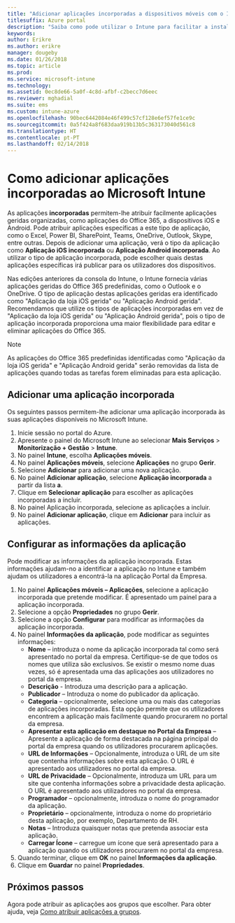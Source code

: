 ```yaml
---
title: "Adicionar aplicações incorporadas a dispositivos móveis com o Intune"
titlesuffix: Azure portal
description: "Saiba como pode utilizar o Intune para facilitar a instalação de aplicações incorporadas em dispositivos móveis."
keywords: 
author: Erikre
ms.author: erikre
manager: dougeby
ms.date: 01/26/2018
ms.topic: article
ms.prod: 
ms.service: microsoft-intune
ms.technology: 
ms.assetid: 0ec8de66-5a0f-4c8d-afbf-c2becc7d6eec
ms.reviewer: mghadial
ms.suite: ems
ms.custom: intune-azure
ms.openlocfilehash: 90bec6442084e46f499c57cf128e6ef57fe1ce9c
ms.sourcegitcommit: 0a5f424a8f683daa919b13b5c363173040d561c8
ms.translationtype: HT
ms.contentlocale: pt-PT
ms.lasthandoff: 02/14/2018
---
```

# <a name="how-to-add-built-in-apps-to-microsoft-intune"></a>Como adicionar aplicações incorporadas ao Microsoft Intune

As aplicações **incorporadas** permitem-lhe atribuir facilmente aplicações geridas organizadas, como aplicações do Office 365, a dispositivos iOS e Android. Pode atribuir aplicações específicas a este tipo de aplicação, como o Excel, Power BI, SharePoint, Teams, OneDrive, Outlook, Skype, entre outras. Depois de adicionar uma aplicação, verá o tipo da aplicação como **Aplicação iOS incorporada** ou **Aplicação Android incorporada**. Ao utilizar o tipo de aplicação incorporada, pode escolher quais destas aplicações específicas irá publicar para os utilizadores dos dispositivos.

 Nas edições anteriores da consola do Intune, o Intune fornecia várias aplicações geridas do Office 365 predefinidas, como o Outlook e o OneDrive. O tipo de aplicação destas aplicações geridas era identificado como "Aplicação da loja iOS gerida" ou "Aplicação Android gerida". Recomendamos que utilize os tipos de aplicações incorporadas em vez de "Aplicação da loja iOS gerida" ou "Aplicação Android gerida", pois o tipo de aplicação incorporada proporciona uma maior flexibilidade para editar e eliminar aplicações do Office 365.

>[!NOTE]
>As aplicações do Office 365 predefinidas identificadas como "Aplicação da loja iOS gerida" e "Aplicação Android gerida" serão removidas da lista de aplicações quando todas as tarefas forem eliminadas para esta aplicação.

## <a name="add-built-in-app"></a>Adicionar uma aplicação incorporada

Os seguintes passos permitem-lhe adicionar uma aplicação incorporada às suas aplicações disponíveis no Microsoft Intune.
1.  Inicie sessão no portal do Azure.
2.  Apresente o painel do Microsoft Intune ao selecionar **Mais Serviços** > **Monitorização + Gestão** > **Intune**.
3.  No painel **Intune**, escolha **Aplicações móveis**.
4.  No painel **Aplicações móveis**, selecione **Aplicações** no grupo **Gerir**.
5.  Selecione **Adicionar** para adicionar uma nova aplicação.
6.  No painel **Adicionar aplicação**, selecione **Aplicação incorporada** a partir da lista **a**.
7.  Clique em **Selecionar aplicação** para escolher as aplicações incorporadas a incluir.
8.  No painel Aplicação incorporada, selecione as aplicações a incluir.
9.  No painel **Adicionar aplicação**, clique em **Adicionar** para incluir as aplicações.


## <a name="configure-app-information"></a>Configurar as informações da aplicação

Pode modificar as informações da aplicação incorporada. Estas informações ajudam-no a identificar a aplicação no Intune e também ajudam os utilizadores a encontrá-la na aplicação Portal da Empresa.
1.  No painel **Aplicações móveis – Aplicações**, selecione a aplicação incorporada que pretende modificar. É apresentado um painel para a aplicação incorporada.
2.  Selecione a opção **Propriedades** no grupo **Gerir**.
3.  Selecione a opção **Configurar** para modificar as informações da aplicação incorporada.
4.  No painel **Informações da aplicação**, pode modificar as seguintes informações:
    -   **Nome** – introduza o nome da aplicação incorporada tal como será apresentado no portal da empresa. Certifique-se de que todos os nomes que utiliza são exclusivos. Se existir o mesmo nome duas vezes, só é apresentada uma das aplicações aos utilizadores no portal da empresa.
    -   **Descrição** - Introduza uma descrição para a aplicação. 
    -   **Publicador** – Introduza o nome do publicador da aplicação.
    -   **Categoria** – opcionalmente, selecione uma ou mais das categorias de aplicações incorporadas. Esta opção permite que os utilizadores encontrem a aplicação mais facilmente quando procurarem no portal da empresa.
    -   **Apresentar esta aplicação em destaque no Portal da Empresa** – Apresente a aplicação de forma destacada na página principal do portal da empresa quando os utilizadores procurarem aplicações.
    -   **URL de Informações** – Opcionalmente, introduza o URL de um site que contenha informações sobre esta aplicação. O URL é apresentado aos utilizadores no portal da empresa.
    -   **URL de Privacidade** – Opcionalmente, introduza um URL para um site que contenha informações sobre a privacidade desta aplicação. O URL é apresentado aos utilizadores no portal da empresa.
    -   **Programador** – opcionalmente, introduza o nome do programador da aplicação.
    -   **Proprietário** – opcionalmente, introduza o nome do proprietário desta aplicação, por exemplo, Departamento de RH.
    -   **Notas** – Introduza quaisquer notas que pretenda associar esta aplicação.
    -   **Carregar Ícone** – carregue um ícone que será apresentado para a aplicação quando os utilizadores procurarem no portal da empresa.
3.  Quando terminar, clique em **OK** no painel **Informações da aplicação**.
4.  Clique em **Guardar** no painel **Propriedades**.

## <a name="next-steps"></a>Próximos passos

Agora pode atribuir as aplicações aos grupos que escolher. Para obter ajuda, veja [Como atribuir aplicações a grupos](apps-deploy.md).
